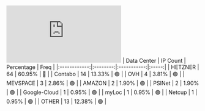 ![Diagramm](https://github.com/obajay/StateSync-snapshots/blob/main/Projects/Ojo/1/README.md)
| Data Center | IP Count | Percentage | Freq |
|:------------:|:--------:|:-----------:|:-----:|
| HETZNER | 64 | 60.95% | 🔴 |
| Contabo | 14 | 13.33% | 🟢 |
| OVH | 4 | 3.81% | 🟢 |
| MEVSPACE | 3 | 2.86% | 🟢 |
| AMAZON | 2 | 1.90% | 🟢 |
| PSINet | 2 | 1.90% | 🟢 |
| Google-Cloud | 1 | 0.95% | 🟢 |
| myLoc | 1 | 0.95% | 🟢 |
| Netcup | 1 | 0.95% | 🟢 |
| OTHER | 13 | 12.38% | 🟢 |